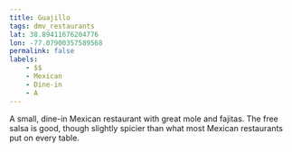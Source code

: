 ```yaml
---
title: Guajillo
tags: dmv_restaurants
lat: 38.89411676204776
lon: -77.07900357589568
permalink: false
labels:
    - $$
    - Mexican
    - Dine-in
    - A
---
```


A small, dine-in Mexican restaurant with great mole and fajitas. The free salsa is good, though slightly spicier than what most Mexican restaurants put on every table.